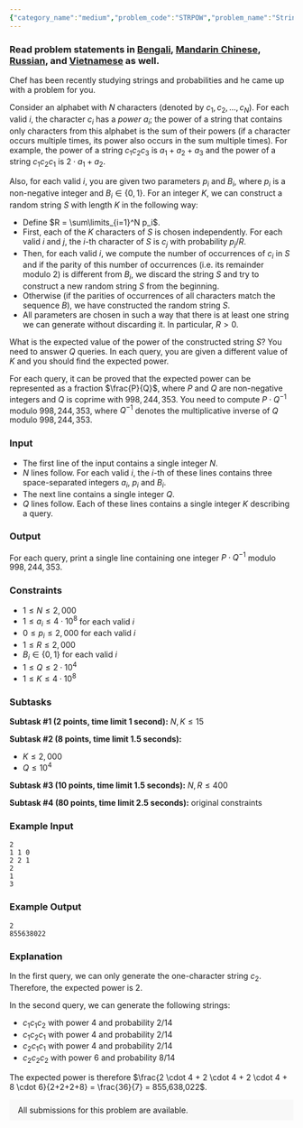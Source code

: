 ```yaml
---
{"category_name":"medium","problem_code":"STRPOW","problem_name":"String Power","problemComponents":{"constraints":"","constraintsState":false,"subtasks":"","subtasksState":false,"inputFormat":"","inputFormatState":false,"outputFormat":"","outputFormatState":false,"sampleTestCases":{"0":{"id":1,"input":"2\r\n1 1 0\r\n2 2 1\r\n2\r\n1\r\n3","output":"2\r\n855638022","explanation":"In the first query, we can only generate the one-character string $c_2$. Therefore, the expected power is $2$.\r\n\r\nIn the second query, we can generate the following strings:\r\n- $c_1c_1c_2$ with power $4$ and probability $2/14$\r\n- $c_1c_2c_1$ with power $4$ and probability $2/14$\r\n- $c_2c_1c_1$ with power $4$ and probability $2/14$\r\n- $c_2c_2c_2$ with power $6$ and probability $8/14$\r\n\r\nThe expected power is therefore $\\frac{2 \\cdot 4 + 2 \\cdot 4 + 2 \\cdot 4 + 8 \\cdot 6}{2+2+2+8} = \\frac{36}{7} = 855,638,022$.","isDeleted":false}}},"video_editorial_url":"https://youtu.be/bHldNXbzyWM","languages_supported":{"0":"CPP14","1":"C","2":"JAVA","3":"PYTH 3.6","4":"CPP17","5":"PYTH","6":"PYP3","7":"CS2","8":"ADA","9":"PYPY","10":"TEXT","11":"PAS fpc","12":"NODEJS","13":"RUBY","14":"PHP","15":"GO","16":"HASK","17":"TCL","18":"PERL","19":"SCALA","20":"LUA","21":"kotlin","22":"BASH","23":"JS","24":"LISP sbcl","25":"rust","26":"PAS gpc","27":"BF","28":"CLOJ","29":"R","30":"D","31":"CAML","32":"FORT","33":"ASM","34":"swift","35":"FS","36":"WSPC","37":"LISP clisp","38":"SQL","39":"SCM guile","40":"PERL6","41":"ERL","42":"CLPS","43":"ICK","44":"NICE","45":"PRLG","46":"ICON","47":"COB","48":"SCM chicken","49":"PIKE","50":"SCM qobi","51":"ST","52":"SQLQ","53":"NEM"},"max_timelimit":"1 - 2.5","source_sizelimit":50000,"problem_author":"samarth2017","problem_tester":"","date_added":"24-03-2021","tags":{"0":"april21","1":"dynamic","2":"expected","3":"generating","4":"hard","5":"samarth2017"},"problem_difficulty_level":"Hard","best_tag":"Dynamic Programming","editorial_url":"https://discuss.codechef.com/problems/STRPOW","time":{"view_start_date":1618219800,"submit_start_date":1618219800,"visible_start_date":1618219800,"end_date":1735669800},"is_direct_submittable":false,"problemDiscussURL":"https://discuss.codechef.com/search?q=STRPOW","is_proctored":false,"visitedContests":{},"layout":"problem"}
---
```

### Read problem statements in [Bengali](https://www.codechef.com/download/translated/APRIL21/bengali/STRPOW.pdf), [Mandarin Chinese](https://www.codechef.com/download/translated/APRIL21/mandarin/STRPOW.pdf), [Russian](https://www.codechef.com/download/translated/APRIL21/russian/STRPOW.pdf), and [Vietnamese](https://www.codechef.com/download/translated/APRIL21/vietnamese/STRPOW.pdf) as well.

Chef has been recently studying strings and probabilities and he came up with a problem for you.

Consider an alphabet with $N$ characters (denoted by $c_1, c_2, \ldots, c_N$). For each valid $i$, the character $c_i$ has a *power* $a_i$; the power of a string that contains only characters from this alphabet is the sum of their powers (if a character occurs multiple times, its power also occurs in the sum multiple times). For example, the power of a string $c_1c_2c_3$ is $a_1+a_2+a_3$ and the power of a string $c_1c_2c_1$ is $2 \cdot a_1 + a_2$.

Also, for each valid $i$, you are given two parameters $p_i$ and $B_i$, where $p_i$ is a non-negative integer and $B_i \in \{0,1\}$. For an integer $K$, we can construct a random string $S$ with length $K$ in the following way:
- Define $R = \sum\limits_{i=1}^N p_i$.
- First, each of the $K$ characters of $S$ is chosen independently. For each valid $i$ and $j$, the $i$-th character of $S$ is $c_j$ with probability $p_j/R$.
- Then, for each valid $i$, we compute the number of occurrences of $c_i$ in $S$ and if the parity of this number of occurrences (i.e. its remainder modulo $2$) is different from $B_i$, we discard the string $S$ and try to construct a new random string $S$ from the beginning.
- Otherwise (if the parities of occurrences of all characters match the sequence $B$), we have constructed the random string $S$.
- All parameters are chosen in such a way that there is at least one string we can generate without discarding it. In particular, $R \gt 0$.

What is the expected value of the power of the constructed string $S$? You need to answer $Q$ queries. In each query, you are given a different value of $K$ and you should find the expected power.

For each query, it can be proved that the expected power can be represented as a fraction $\frac{P}{Q}$, where $P$ and $Q$ are non-negative integers and $Q$ is coprime with $998,244,353$. You need to compute $P \cdot Q^{-1}$ modulo $998,244,353$, where $Q^{-1}$ denotes the multiplicative inverse of $Q$ modulo $998,244,353$.

### Input
- The first line of the input contains a single integer $N$.
- $N$ lines follow. For each valid $i$, the $i$-th of these lines contains three space-separated integers $a_i$, $p_i$ and $B_i$.
- The next line contains a single integer $Q$.
- $Q$ lines follow. Each of these lines contains a single integer $K$ describing a query.

### Output
For each query, print a single line containing one integer $P \cdot Q^{-1}$ modulo $998,244,353$.

### Constraints
- $1 \leq N \leq 2,000$
- $1 \leq a_i \leq 4 \cdot 10^8$ for each valid $i$
- $0 \leq p_i \leq 2,000$ for each valid $i$
- $1 \leq R \leq 2,000$
- $B_i \in \{0,1\}$ for each valid $i$
- $1 \leq Q \leq 2 \cdot 10^4$
- $1 \leq K \leq 4 \cdot 10^8$

### Subtasks
**Subtask #1 (2 points, time limit 1 second):** $N, K \leq 15$

**Subtask #2 (8 points, time limit 1.5 seconds):**
- $K \leq 2,000$
- $Q \leq 10^4$

**Subtask #3 (10 points, time limit 1.5 seconds):** $N, R \leq 400$

**Subtask #4 (80 points, time limit 2.5 seconds):** original constraints

### Example Input
```
2
1 1 0
2 2 1
2
1
3
```

### Example Output
```
2
855638022
```
	
### Explanation
In the first query, we can only generate the one-character string $c_2$. Therefore, the expected power is $2$.

In the second query, we can generate the following strings:
- $c_1c_1c_2$ with power $4$ and probability $2/14$
- $c_1c_2c_1$ with power $4$ and probability $2/14$
- $c_2c_1c_1$ with power $4$ and probability $2/14$
- $c_2c_2c_2$ with power $6$ and probability $8/14$

The expected power is therefore $\frac{2 \cdot 4 + 2 \cdot 4 + 2 \cdot 4 + 8 \cdot 6}{2+2+2+8} = \frac{36}{7} = 855,638,022$.

<aside style='background: #f8f8f8;padding: 10px 15px;'><div>All submissions for this problem are available.</div></aside>